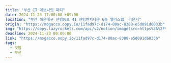 ```yaml
---
title: "부산 IT 데브나잇 파티"
date: 2024-11-23 17:00:00 +09:00
location: "부산 해운대구 센텀동로 41 센텀벤처타운 6층 엘리스랩  라운지"
origin: "https://mogacco.oopy.io/11fad97c-d174-80ac-8388-e5d091d6033b"
img: "https://oopy.lazyrockets.com/api/v2/notion/image?src=https%3A%2F%2Fprod-files-secure.s3.us-west-2.amazonaws.com%2Feacad22a-00a0-415e-a8d8-11ce71140e4f%2Fe64d087e-6076-4b44-a243-ab91f6159730%2FKakaoTalk_20241107_143144177.png&blockId=137ad97c-d174-80c8-93f5-c51dbe50c000"
deadline: 2024-11-23 00:00:00 
link: "https://mogacco.oopy.io/11fad97c-d174-80ac-8388-e5d091d6033b"
tags:
  - 밋업
  - 부산
---
```

